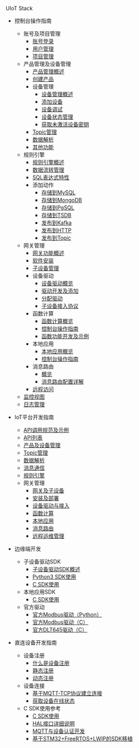 <div class="sidebar_title icon__uiotstack"> UIoT Stack</div>      

* 控制台操作指南
  * 账号及项目管理
  	* [账号登录](/uiot-stack/控制台操作指南/账号及项目管理/账号登录)
  	* [用户管理](/uiot-stack/控制台操作指南/账号及项目管理/用户管理)
  	* [项目管理](/uiot-stack/控制台操作指南/账号及项目管理/项目管理)
  * 产品管理及设备管理
  	* [产品管理概述](/uiot-stack/控制台操作指南/产品管理/产品管理概述)
  	* [创建产品](/uiot-stack/控制台操作指南/产品管理/创建产品)
  	* 设备管理
  		* [设备管理概述](/uiot-stack/控制台操作指南/产品管理/设备管理/设备管理概述)
  		* [添加设备](/uiot-stack/控制台操作指南/产品管理/设备管理/添加设备)
  		* [设备调试](/uiot-stack/控制台操作指南/产品管理/设备管理/设备调试)
  		* [设备状态管理](/uiot-stack/控制台操作指南/产品管理/设备管理/设备状态管理)
  		* [获取未激活设备密钥](/uiot-stack/控制台操作指南/产品管理/设备管理/获取未激活设备密钥)
  	* [Topic管理](/uiot-stack/控制台操作指南/产品管理/Topic管理)
  	* [数据解析](/uiot-stack/控制台操作指南/产品管理/数据解析)
  	* [其他功能](/uiot-stack/控制台操作指南/产品管理/其他功能)
  * 规则引擎
  	* [规则引擎概述](/uiot-stack/控制台操作指南/规则引擎/规则引擎概览)
  	* [数据流转管理](/uiot-stack/控制台操作指南/规则引擎/数据流转管理)
  	* [SQL表达式特性](/uiot-stack/控制台操作指南/规则引擎/SQL表达式特性)
  	* 添加动作
  		* [存储到MySQL](/uiot-stack/控制台操作指南/规则引擎/添加动作/存储到MySQL)
  		* [存储到MongoDB](/uiot-stack/控制台操作指南/规则引擎/添加动作/存储到MongoDB)
  		* [存储到PgSQL](/uiot-stack/控制台操作指南/规则引擎/添加动作/存储到PgSQL)
  		* [存储到TSDB](/uiot-stack/控制台操作指南/规则引擎/添加动作/存储到TSDB)
  		* [发布到Kafka](/uiot-stack/控制台操作指南/规则引擎/添加动作/发布到Kafka)
  		* [发布到HTTP](/uiot-stack/控制台操作指南/规则引擎/添加动作/发布到HTTP)
  		* [发布到Topic](/uiot-stack/控制台操作指南/规则引擎/添加动作/发布到Topic)
  * 网关管理
    * [网关功能概述](/uiot-stack/控制台操作指南/网关管理/网关功能概述)
    * [软件安装](/uiot-stack/控制台操作指南/网关管理软件安装)
    * [子设备管理](/uiot-stack/控制台操作指南/网关管理/子设备管理)
    * 设备驱动
    	* [设备驱动概览](/uiot-stack/控制台操作指南/网关管理/设备驱动/设备驱动概览)
    	* [驱动开发及添加](/uiot-stack/控制台操作指南/网关管理/设备驱动/驱动开发及添加)
    	* [分配驱动](/uiot-stack/控制台操作指南/网关管理/设备驱动/分配驱动)
    	* [子设备接入协议](/uiot-stack/控制台操作指南/网关管理/设备驱动/子设备接入协议)
    * 函数计算
      * [函数计算概览](/uiot-stack/控制台操作指南/网关管理/函数计算/函数计算概览)
      * [控制台操作指南](/uiot-stack/控制台操作指南/网关管理/函数计算/控制台操作指南)
      * [函数功能开发及示例](/uiot-stack/控制台操作指南/网关管理/函数计算/函数功能开发及示例)
    * 本地应用
      * [本地应用概览](/uiot-stack/控制台操作指南/网关管理/本地应用/本地应用概览)
      * [控制台操作指南](/uiot-stack/控制台操作指南/网关管理/本地应用/控制台操作指南)
    * 消息路由
    	* [概览](/uiot-stack/控制台操作指南/网关管理/消息路由/概览)
    	* [消息路由配置详解](/uiot-stack/控制台操作指南/网关管理/消息路由/消息路由配置详解)
    * [远程访问](/uiot-stack/控制台操作指南/网关管理/远程访问)
  * [监控视图](/uiot-stack/控制台操作指南/监控视图)
  * [日志管理](/uiot-stack/控制台操作指南/日志管理)

* IoT平台开发指南
	* [API调用规范及示例](/uiot-stack/IoT平台开发指南/API调用规范及示例)
	* [API列表](/uiot-stack/IoT平台开发指南/API列表)
	* [产品及设备管理](/uiot-stack/IoT平台开发指南/产品及设备管理)
	* [Topic管理](/uiot-stack/IoT平台开发指南/Topic管理)
	* [数据解析](/uiot-stack/IoT平台开发指南/数据解析)
	* [消息通信](/uiot-stack/IoT平台开发指南/消息通信)
	* [规则引擎](/uiot-stack/IoT平台开发指南/规则引擎)
	* 网关管理
		* [网关及子设备](/uiot-stack/IoT平台开发指南/网关管理/网关及子设备)
		* [安装及部署](/uiot-stack/IoT平台开发指南/网关管理/安装及部署)
		* [设备驱动与接入](/uiot-stack/IoT平台开发指南/网关管理/设备驱动与接入)
		* [函数计算](/uiot-stack/IoT平台开发指南/网关管理/函数计算)
		* [本地应用](/uiot-stack/IoT平台开发指南/网关管理/本地应用)
		* [消息路由](/uiot-stack/IoT平台开发指南/网关管理/消息路由)
		* [远程运维管理](/uiot-stack/IoT平台开发指南/网关管理/远程运维管理)
* 边缘端开发
	* 子设备驱动SDK
		* [子设备驱动SDK概述](/uiot-stack/边缘端开发/子设备驱动SDK/子设备驱动SDK概述)
		* [Python3 SDK使用](/uiot-stack/边缘端开发/子设备驱动SDK/Python3_SDK使用)
		* [C SDK使用](/uiot-stack/边缘端开发/子设备驱动SDK/C_SDK使用)
	* 本地应用SDK
		* [C SDK使用](/uiot-stack/边缘端开发/本地应用SDK/C_SDK使用)
	* 官方驱动
		* [官方Modbus驱动（Python）](/uiot-stack/边缘端开发/官方驱动/官方Modbus驱动（Python）)
		* [官方Modbus驱动（C）](/uiot-stack/边缘端开发/官方驱动/官方Modbus驱动（C）)
		* [官方DLT645驱动（C）](/uiot-stack/边缘端开发/官方驱动/官方DLT645驱动（C）)
* 直连设备开发指南
	* 设备注册
		* [什么是设备注册](/uiot-stack/直连设备开发指南/设备注册/什么是设备注册)
		* [静态注册](/uiot-stack/直连设备开发指南/设备注册/静态注册)
		* [动态注册](/uiot-stack/直连设备开发指南/设备注册/动态注册)	
	* 设备连接
		* [基于MQTT-TCP协议建立连接](/uiot-stack/直连设备开发指南/设备连接/基于MQTT-TCP协议建立连接)
		* [获取设备在线状态](/uiot-stack/直连设备开发指南/设备连接/获取设备在线状态)	
	* C SDK使用参考
		* [C SDK使用](/uiot-stack/直连设备开发指南/C_SDK使用参考/C_SDK使用)
		* [HAL接口详细说明](/uiot-stack/直连设备开发指南/C_SDK使用参考/HAL接口详细说明)
		* [MQTT与设备认证开发](/uiot-stack/直连设备开发指南/C_SDK使用参考/MQTT与设备认证开发)
		* [基于STM32+FreeRTOS+LWIP的SDK移植](/uiot-stack/直连设备开发指南/C_SDK使用参考/基于STM32+FreeRTOS+LWIP的SDK移植)



